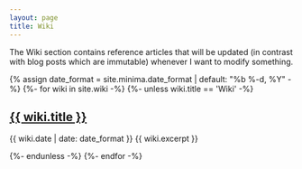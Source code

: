 ```yaml
---
layout: page
title: Wiki
---
```

The Wiki section contains reference articles that will be updated (in contrast
with blog posts which are immutable) whenever I want to modify something.

{% assign date_format = site.minima.date_format | default: "%b %-d, %Y" -%}
{%- for wiki in site.wiki -%}
  {%- unless wiki.title == 'Wiki' -%}

  <h2><a href="{{ wiki.url | relative_url }}">{{ wiki.title }}</a></h2>
  {{ wiki.date | date: date_format }}
  {{ wiki.excerpt }}

  {%- endunless -%}
{%- endfor -%}

